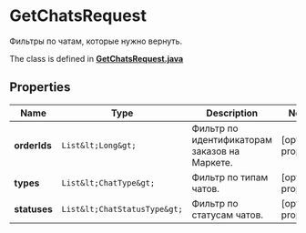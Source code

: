 

# GetChatsRequest

Фильтры по чатам, которые нужно вернуть. 

The class is defined in **[GetChatsRequest.java](../../src/main/java/org/openapitools/model/GetChatsRequest.java)**

## Properties

Name | Type | Description | Notes
------------ | ------------- | ------------- | -------------
**orderIds** | `List&lt;Long&gt;` | Фильтр по идентификаторам заказов на Маркете. |  [optional property]
**types** | `List&lt;ChatType&gt;` | Фильтр по типам чатов. |  [optional property]
**statuses** | `List&lt;ChatStatusType&gt;` | Фильтр по статусам чатов. |  [optional property]





